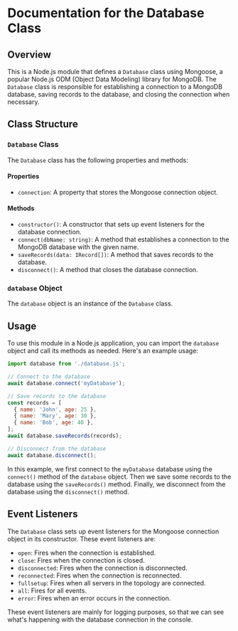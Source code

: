 # Documentation for the Database Class

## Overview

This is a Node.js module that defines a `Database` class using Mongoose, a popular Node.js ODM (Object Data Modeling) library for MongoDB. The `Database` class is responsible for establishing a connection to a MongoDB database, saving records to the database, and closing the connection when necessary.

## Class Structure

### `Database` Class

The `Database` class has the following properties and methods:

#### Properties

- `connection`: A property that stores the Mongoose connection object.

#### Methods

- `constructor()`: A constructor that sets up event listeners for the database connection.
- `connect(dbName: string)`: A method that establishes a connection to the MongoDB database with the given name.
- `saveRecords(data: IRecord[])`: A method that saves records to the database.
- `disconnect()`: A method that closes the database connection.

### `database` Object

The `database` object is an instance of the `Database` class.

## Usage

To use this module in a Node.js application, you can import the `database` object and call its methods as needed. Here's an example usage:

```js
import database from './database.js';

// Connect to the database
await database.connect('myDatabase');

// Save records to the database
const records = [
  { name: 'John', age: 25 },
  { name: 'Mary', age: 30 },
  { name: 'Bob', age: 40 },
];
await database.saveRecords(records);

// Disconnect from the database
await database.disconnect();
```

In this example, we first connect to the `myDatabase` database using the `connect()` method of the `database` object. Then we save some records to the database using the `saveRecords()` method. Finally, we disconnect from the database using the `disconnect()` method.

## Event Listeners

The `Database` class sets up event listeners for the Mongoose connection object in its constructor. These event listeners are:

- `open`: Fires when the connection is established.
- `close`: Fires when the connection is closed.
- `disconnected`: Fires when the connection is disconnected.
- `reconnected`: Fires when the connection is reconnected.
- `fullsetup`: Fires when all servers in the topology are connected.
- `all`: Fires for all events.
- `error`: Fires when an error occurs in the connection.

These event listeners are mainly for logging purposes, so that we can see what's happening with the database connection in the console.
